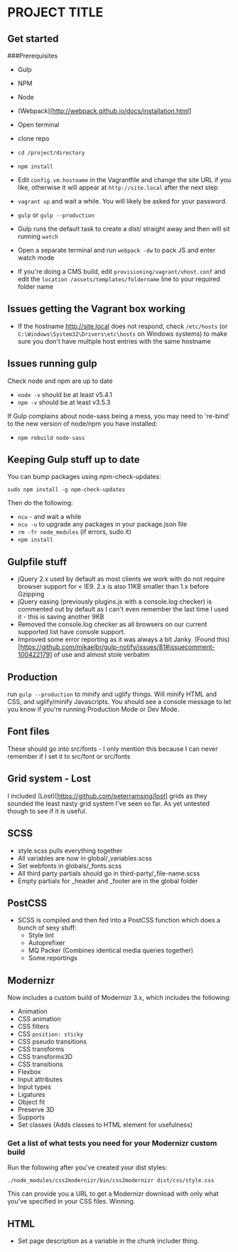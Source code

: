 # PROJECT TITLE

## Get started

###Prerequisites

* Gulp
* NPM
* Node
* (Webpack)[http://webpack.github.io/docs/installation.html] 

* Open terminal
* clone repo
* `cd /project/directory`
* `npm install`
* Edit `config.vm.hostname` in the Vagrantfile and change the site URL if you like, otherwise it will appear at `http://site.local` after the next step
* `vagrant up` and wait a while. You will likely be asked for your password.
* `gulp` or `gulp --production`
* Gulp runs the default task to create a dist/ straight away and then will sit running `watch`
* Open a separate terminal and run `webpack -dw` to pack JS and enter watch mode
* If you're doing a CMS build, edit `provisioning/vagrant/vhost.conf` and edit the `location /assets/templates/foldername` line to your required folder name

## Issues getting the Vagrant box working

* If the hostname http://site.local does not respond, check `/etc/hosts` (or `C:\Windows\System32\Drivers\etc\hosts` on Windows systems) to make sure you don't have multiple host entries with the same hostname

## Issues running gulp

Check node and npm are up to date

* `node -v` should be at least v5.4.1
* `npm -v` should be at least v3.5.3

If Gulp complains about node-sass being a mess, you may need to 're-bind' to the new version of node/npm you have installed:

* `npm rebuild node-sass`

## Keeping Gulp stuff up to date

You can bump packages using npm-check-updates:

`sudo npm install -g npm-check-updates`

Then do the following:

* `ncu` - and wait a while
* `ncu -u` to upgrade any packages in your package.json file
* `rm -fr node_modules` (if errors, sudo it)
* `npm install`

## Gulpfile stuff

* jQuery 2.x used by default as most clients we work with do not require browser support for < IE9. 2.x is also 11KB smaller than 1.x before Gzipping
* jQuery easing (previously plugins.js with a console.log checker) is commented out by default as I can't even remember the last time I used it - this is saving another 9KB
* Removed the console.log checker as all browsers on our current supported list have console support.
* Improved some error reporting as it was always a bit Janky. (Found this)[https://github.com/mikaelbr/gulp-notify/issues/81#issuecomment-100422179] of use and almost stole verbatim

## Production

run `gulp --production` to minify and uglify things. Will minify HTML and CSS, and uglify/minify Javascripts. You should see a console message to let you know if you're running Production Mode or Dev Mode.

## Font files

These should go into src/fonts - I only mention this because I can never remember if I set it to src/font or src/fonts

## Grid system - Lost

I included (Lost)[https://github.com/peterramsing/lost] grids as they sounded the least nasty grid system I've seen so far. As yet untested though to see if it is useful.

## SCSS

* style.scss pulls everything together
* All variables are now in global/_variables.scss
* Set webfonts in globals/_fonts.scss
* All third party partials should go in third-party/_file-name.scss
* Empty partials for _header and _footer are in the global folder

## PostCSS

* SCSS is compiled and then fed into a PostCSS function which does a bunch of sexy stuff:
    * Style lint
    * Autoprefixer
    * MQ Packer (Combines identical media queries together)
    * Some reportings

## Modernizr

Now includes a custom build of Modernizr 3.x, which includes the following:

* Animation
* CSS animation
* CSS filters
* CSS `position: sticky`
* CSS pseudo transitions
* CSS transforms
* CSS transforms3D
* CSS transitions
* Flexbox
* Input attributes
* Input types
* Ligatures
* Object fit
* Preserve 3D
* Supports
* Set classes (Adds classes to HTML element for usefulness)

### Get a list of what tests you need for your Modernizr custom build

Run the following after you've created your dist styles:

`./node_modules/css2modernizr/bin/css2modernizr dist/css/style.css`

This can provide you a URL to get a Modernizr download with only what you've specified in your CSS files. Winning.

## HTML

* Set page description as a variable in the chunk includer thing.
